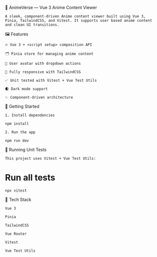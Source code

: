 📘 AnimeVerse — Vue 3 Anime Content Viewer

    A sleek, component-driven Anime content viewer built using Vue 3, Pinia, TailwindCSS, and Vitest. It supports user based anime content and clean UI transitions.

🖼️ Features

    🔥 Vue 3 + <script setup> composition API

    🗂️ Pinia store for managing anime content

    🧑 User avatar with dropdown actions

    🎨 Fully responsive with TailwindCSS

    ✅ Unit tested with Vitest + Vue Test Utils

    🌒 Dark mode support

    ✨ Component-driven architecture

🚀 Getting Started

    1. Install dependencies

    npm install

    2. Run the app

    npm run dev

🧪 Running Unit Tests

    This project uses Vitest + Vue Test Utils:

# Run all tests

    npx vitest

🔧 Tech Stack

    Vue 3

    Pinia

    TailwindCSS

    Vue Router

    Vitest

    Vue Test Utils
